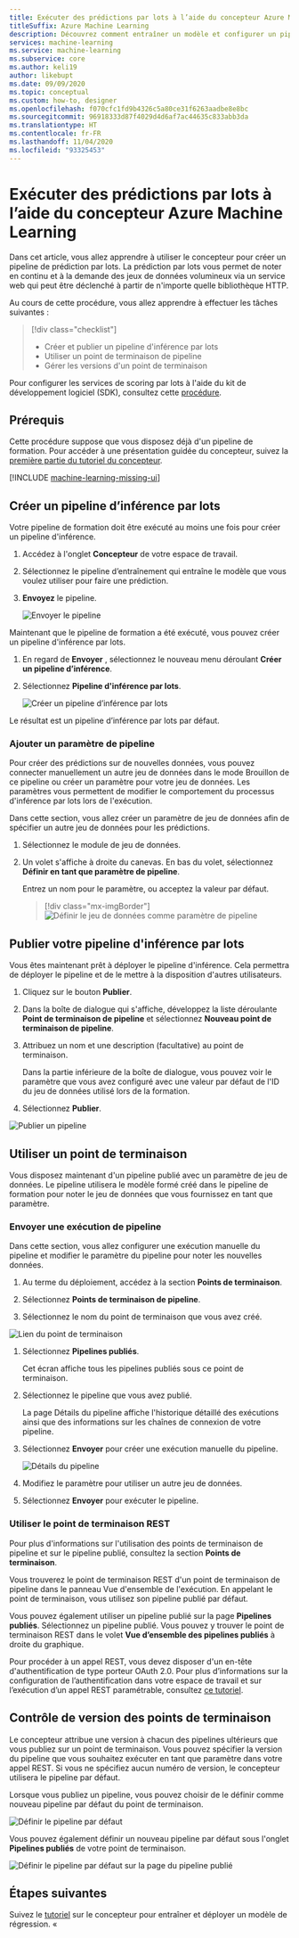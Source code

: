 ```yaml
---
title: Exécuter des prédictions par lots à l’aide du concepteur Azure Machine Learning
titleSuffix: Azure Machine Learning
description: Découvrez comment entraîner un modèle et configurer un pipeline de prédiction par lots à l’aide du concepteur. Déployez le pipeline en tant que service web paramétrable, pouvant être déclenché à partir de n’importe quelle bibliothèque HTTP.
services: machine-learning
ms.service: machine-learning
ms.subservice: core
ms.author: keli19
author: likebupt
ms.date: 09/09/2020
ms.topic: conceptual
ms.custom: how-to, designer
ms.openlocfilehash: f070cfc1fd9b4326c5a80ce31f6263aadbe8e8bc
ms.sourcegitcommit: 96918333d87f4029d4d6af7ac44635c833abb3da
ms.translationtype: HT
ms.contentlocale: fr-FR
ms.lasthandoff: 11/04/2020
ms.locfileid: "93325453"
---
```

# <a name="run-batch-predictions-using-azure-machine-learning-designer"></a>Exécuter des prédictions par lots à l’aide du concepteur Azure Machine Learning


Dans cet article, vous allez apprendre à utiliser le concepteur pour créer un pipeline de prédiction par lots. La prédiction par lots vous permet de noter en continu et à la demande des jeux de données volumineux via un service web qui peut être déclenché à partir de n'importe quelle bibliothèque HTTP.

Au cours de cette procédure, vous allez apprendre à effectuer les tâches suivantes :

> [!div class="checklist"]
> * Créer et publier un pipeline d'inférence par lots
> * Utiliser un point de terminaison de pipeline
> * Gérer les versions d'un point de terminaison

Pour configurer les services de scoring par lots à l'aide du kit de développement logiciel (SDK), consultez cette [procédure](./tutorial-pipeline-batch-scoring-classification.md).

## <a name="prerequisites"></a>Prérequis

Cette procédure suppose que vous disposez déjà d'un pipeline de formation. Pour accéder à une présentation guidée du concepteur, suivez la [première partie du tutoriel du concepteur](tutorial-designer-automobile-price-train-score.md). 

[!INCLUDE [machine-learning-missing-ui](../../includes/machine-learning-missing-ui.md)]

## <a name="create-a-batch-inference-pipeline"></a>Créer un pipeline d’inférence par lots

Votre pipeline de formation doit être exécuté au moins une fois pour créer un pipeline d'inférence.

1. Accédez à l'onglet **Concepteur** de votre espace de travail.

1. Sélectionnez le pipeline d’entraînement qui entraîne le modèle que vous voulez utiliser pour faire une prédiction.

1. **Envoyez** le pipeline.

    ![Envoyer le pipeline](./media/how-to-run-batch-predictions-designer/run-training-pipeline.png)

Maintenant que le pipeline de formation a été exécuté, vous pouvez créer un pipeline d'inférence par lots.

1. En regard de **Envoyer** , sélectionnez le nouveau menu déroulant **Créer un pipeline d’inférence**.

1. Sélectionnez **Pipeline d'inférence par lots**.

    ![Créer un pipeline d’inférence par lots](./media/how-to-run-batch-predictions-designer/create-batch-inference.png)
    
Le résultat est un pipeline d’inférence par lots par défaut. 

### <a name="add-a-pipeline-parameter"></a>Ajouter un paramètre de pipeline

Pour créer des prédictions sur de nouvelles données, vous pouvez connecter manuellement un autre jeu de données dans le mode Brouillon de ce pipeline ou créer un paramètre pour votre jeu de données. Les paramètres vous permettent de modifier le comportement du processus d'inférence par lots lors de l'exécution.

Dans cette section, vous allez créer un paramètre de jeu de données afin de spécifier un autre jeu de données pour les prédictions.

1. Sélectionnez le module de jeu de données.

1. Un volet s'affiche à droite du canevas. En bas du volet, sélectionnez **Définir en tant que paramètre de pipeline**.
   
    Entrez un nom pour le paramètre, ou acceptez la valeur par défaut.

    > [!div class="mx-imgBorder"]
    > ![Définir le jeu de données comme paramètre de pipeline](./media/how-to-run-batch-predictions-designer/set-dataset-as-pipeline-parameter.png)

## <a name="publish-your-batch-inference-pipeline"></a>Publier votre pipeline d'inférence par lots

Vous êtes maintenant prêt à déployer le pipeline d'inférence. Cela permettra de déployer le pipeline et de le mettre à la disposition d'autres utilisateurs.

1. Cliquez sur le bouton **Publier**.

1. Dans la boîte de dialogue qui s'affiche, développez la liste déroulante **Point de terminaison de pipeline** et sélectionnez **Nouveau point de terminaison de pipeline**.

1. Attribuez un nom et une description (facultative) au point de terminaison.

    Dans la partie inférieure de la boîte de dialogue, vous pouvez voir le paramètre que vous avez configuré avec une valeur par défaut de l'ID du jeu de données utilisé lors de la formation.

1. Sélectionnez **Publier**.

![Publier un pipeline](./media/how-to-run-batch-predictions-designer/publish-inference-pipeline.png)


## <a name="consume-an-endpoint"></a>Utiliser un point de terminaison

Vous disposez maintenant d'un pipeline publié avec un paramètre de jeu de données. Le pipeline utilisera le modèle formé créé dans le pipeline de formation pour noter le jeu de données que vous fournissez en tant que paramètre.

### <a name="submit-a-pipeline-run"></a>Envoyer une exécution de pipeline 

Dans cette section, vous allez configurer une exécution manuelle du pipeline et modifier le paramètre du pipeline pour noter les nouvelles données. 

1. Au terme du déploiement, accédez à la section **Points de terminaison**.

1. Sélectionnez **Points de terminaison de pipeline**.

1. Sélectionnez le nom du point de terminaison que vous avez créé.

![Lien du point de terminaison](./media/how-to-run-batch-predictions-designer/manage-endpoints.png)

1. Sélectionnez **Pipelines publiés**.

    Cet écran affiche tous les pipelines publiés sous ce point de terminaison.

1. Sélectionnez le pipeline que vous avez publié.

    La page Détails du pipeline affiche l'historique détaillé des exécutions ainsi que des informations sur les chaînes de connexion de votre pipeline. 
    
1. Sélectionnez **Envoyer** pour créer une exécution manuelle du pipeline.

    ![Détails du pipeline](./media/how-to-run-batch-predictions-designer/submit-manual-run.png)
    
1. Modifiez le paramètre pour utiliser un autre jeu de données.
    
1. Sélectionnez **Envoyer** pour exécuter le pipeline.

### <a name="use-the-rest-endpoint"></a>Utiliser le point de terminaison REST

Pour plus d'informations sur l'utilisation des points de terminaison de pipeline et sur le pipeline publié, consultez la section **Points de terminaison**.

Vous trouverez le point de terminaison REST d'un point de terminaison de pipeline dans le panneau Vue d'ensemble de l'exécution. En appelant le point de terminaison, vous utilisez son pipeline publié par défaut.

Vous pouvez également utiliser un pipeline publié sur la page **Pipelines publiés**. Sélectionnez un pipeline publié. Vous pouvez y trouver le point de terminaison REST dans le volet **Vue d’ensemble des pipelines publiés** à droite du graphique. 

Pour procéder à un appel REST, vous devez disposer d'un en-tête d'authentification de type porteur OAuth 2.0. Pour plus d’informations sur la configuration de l’authentification dans votre espace de travail et sur l’exécution d’un appel REST paramétrable, consultez [ce tutoriel](tutorial-pipeline-batch-scoring-classification.md#publish-and-run-from-a-rest-endpoint).

## <a name="versioning-endpoints"></a>Contrôle de version des points de terminaison

Le concepteur attribue une version à chacun des pipelines ultérieurs que vous publiez sur un point de terminaison. Vous pouvez spécifier la version du pipeline que vous souhaitez exécuter en tant que paramètre dans votre appel REST. Si vous ne spécifiez aucun numéro de version, le concepteur utilisera le pipeline par défaut.

Lorsque vous publiez un pipeline, vous pouvez choisir de le définir comme nouveau pipeline par défaut du point de terminaison.

![Définir le pipeline par défaut](./media/how-to-run-batch-predictions-designer/set-default-pipeline.png)

Vous pouvez également définir un nouveau pipeline par défaut sous l'onglet **Pipelines publiés** de votre point de terminaison.

![Définir le pipeline par défaut sur la page du pipeline publié](./media/how-to-run-batch-predictions-designer/set-new-default-pipeline.png)

## <a name="next-steps"></a>Étapes suivantes

Suivez le [tutoriel](tutorial-designer-automobile-price-train-score.md) sur le concepteur pour entraîner et déployer un modèle de régression.
«